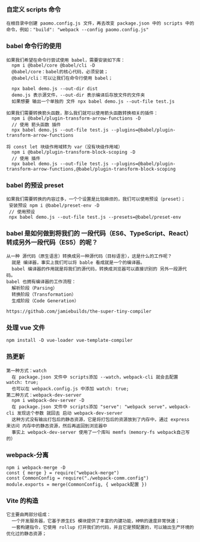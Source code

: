 ### 自定义 scripts 命令
    在根目录中创建 paomo.config.js 文件，再去改变 package.json 中的 scripts 中的命令，例如："build": "webpack --config paomo.config.js"

### babel 命令行的使用
    如果我们希望在命令行尝试使用 babel，需要安装如下库：
      npm i @babel/core @babel/cli -D
      @babel/core：babel的核心代码，必须安装；
      @babel/cli：可以让我们在命令行使用 babel；

      npx babel demo.js --out-dir dist
      demo.js 表示源文件，--out-dir 表示编译后存放文件的文件夹
      如果想要 输出一个单独的 文件 npx babel demo.js --out-file test.js
    
    如果我们需要转换箭头函数，那么我们就可以使用箭头函数转换相关的插件：
      npm i @babel/plugin-transform-arrow-functions -D
      // 使用 箭头函数 插件
      npx babel demo.js --out-file test.js --plugins=@babel/plugin-transform-arrow-functions

    将 const let 块级作用域转为 var（没有块级作用域）
      npm i @babel/plugin-transform-block-scoping -D
      // 使用 插件
      npx babel demo.js --out-file test.js --plugins=@babel/plugin-transform-arrow-functions,@babel/plugin-transform-block-scoping   

 ### babel 的预设 preset
    如果我们需要转换的内容过多，一个个设置是比较麻烦的，我们可以使用预设（preset）；
     安装预设 npm i @babel/preset-env -D
     // 使用预设
     npx babel demo.js --out-file test.js --presets=@babel/preset-env
  
  ### babel 是如何做到将我们的 一段代码（ES6、TypeScript、React）转成另外一段代码（ES5）的呢？
    从一种 源代码（原生语言）转换成另一种源代码（目标语言），这是什么的工作呢？
      就是 编译器，事实上我们可以将 bable 看成就是一个的编译器。
      babel 编译器的作用就是将我们的源代码，转换成浏览器可以直接识别的 另外一段源代码。
    babel 也拥有编译器的工作流程：
      解析阶段（Parsing）
      转换阶段（Transformation）      
      生成阶段（Code Generation）
    
    https://github.com/jamiebuilds/the-super-tiny-compiler

  ### 处理 vue 文件
    npm install -D vue-loader vue-template-compiler

  ### 热更新
    第一种方式：watch
      在 package.json 文件中 scripts添加 --watch，webpack-cli 就会去配置 watch: true;
      也可以在 webpack.config.js 中添加 watch: true;
    第二种方式：webpack-dev-server
      npm i webpack-dev-server -D
      在 package.json 文件中 scripts添加 "serve": "webpack serve"，webpack-cli 发现这个参数 就回去 启动 webpack-dev-server
      这种方式没有输出打包后的静态资源，它是将打包后的资源放到了内存中，通过 express 来访问 内存中的静态资源，然后再返回到浏览器中
      事实上 webpack-dev-server 使用了一个库叫 memfs（memory-fs webpack自己写的）

  ### webpack-分离
    npm i webpack-merge -D
    const { merge } = require("webpack-merge")
    const CommonConfig = require("./webpack-comm.config")
    module.exports = merge(CommonConfig, { webpack配置 })

  ### Vite 的构造
    它主要由两部分组成：
      一个开发服务器，它基于原生ES 模块提供了丰富的内建功能，HMR的速度非常快速；
      一套构建指令，它使用 rollup 打开我们的代码，并且它是预配置的，可以输出生产环境的 优化过的静态资源；

      